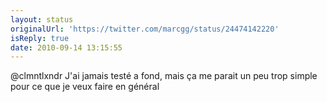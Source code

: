 ```yaml
---
layout: status
originalUrl: 'https://twitter.com/marcgg/status/24474142220'
isReply: true
date: 2010-09-14 13:15:55
---
```


@clmntlxndr J'ai jamais testé a fond, mais ça me parait un peu trop simple pour ce que je veux faire en général
